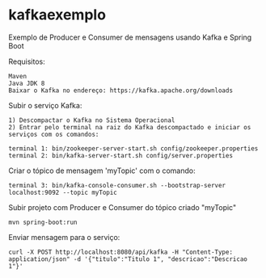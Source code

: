 # kafkaexemplo

 Exemplo de Producer e Consumer de mensagens usando Kafka e Spring Boot

Requisitos:

    Maven    
    Java JDK 8
    Baixar o Kafka no endereço: https://kafka.apache.org/downloads

Subir o serviço Kafka:
    
    1) Descompactar o Kafka no Sistema Operacional
    2) Entrar pelo terminal na raiz do Kafka descompactado e iniciar os serviços com os comandos:

    terminal 1: bin/zookeeper-server-start.sh config/zookeeper.properties
    terminal 2: bin/kafka-server-start.sh config/server.properties

Criar o tópico de mensagem 'myTopic' com o comando:
        
    terminal 3: bin/kafka-console-consumer.sh --bootstrap-server localhost:9092 --topic myTopic

Subir projeto com Producer e Consumer do tópico criado "myTopic"

    mvn spring-boot:run

Enviar mensagem para o serviço:

    curl -X POST http://localhost:8080/api/kafka -H "Content-Type: application/json" -d '{"titulo":"Titulo 1", "descricao":"Descricao 1"}'